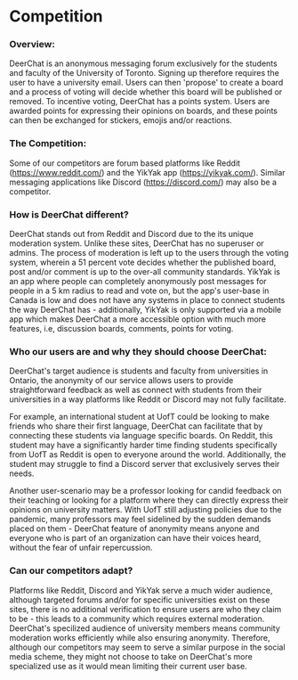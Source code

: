 # Competition

### Overview:

DeerChat is an anonymous messaging forum exclusively for the students and faculty of the University of Toronto. Signing up therefore requires the user to have a university email. Users can then 'propose' to create a board and a process of voting will decide whether this board will be published or removed. To incentive voting, DeerChat has a points system. Users are awarded points for expressing their opinions on boards, and these points can then be exchanged for stickers, emojis and/or reactions.


### The Competition:

Some of our competitors are forum based platforms like Reddit (https://www.reddit.com/) and the YikYak app (https://yikyak.com/). Similar messaging applications like Discord (https://discord.com/) may also be a competitor.


### How is DeerChat different?

DeerChat stands out from Reddit and Discord due to the its unique moderation system. Unlike these sites, DeerChat has no superuser or admins. The process of moderation is left up to the users through the voting system, wherein a 51 percent vote decides whether the published board, post and/or comment is up to the over-all community standards. YikYak is an app where people can completely anonymously post messages for people in a 5 km radius to read and vote on, but the app's user-base in Canada is low and does not have any systems in place to connect students the way DeerChat has - additionally, YikYak is only supported via a mobile app which makes DeerChat a more accessible option with much more features, i.e, discussion boards, comments, points for voting.


### Who our users are and why they should choose DeerChat:

DeerChat's target audience is students and faculty from universities in Ontario, the anonymity of our service allows users to provide straightforward feedback as well as connect with students from their universities in a way platforms like Reddit or Discord may not fully facilitate. 

For example, an international student at UofT could be looking to make friends who share their first language, DeerChat can facilitate that by connecting these students via language specific boards. On Reddit, this student may have a significantly harder time finding students specifically from UofT as Reddit is open to everyone around the world. Additionally, the student may struggle to find a Discord server that exclusively serves their needs. 

Another user-scenario may be a professor looking for candid feedback on their teaching or looking for a platform where they can directly express their opinions on university matters. With UofT still adjusting policies due to the pandemic, many professors may feel sidelined by the sudden demands placed on them - DeerChat feature of anonymity means anyone and everyone who is part of an organization can have their voices heard, without the fear of unfair repercussion. 


### Can our competitors adapt?

Platforms like Reddit, Discord and YikYak serve a much wider audience, although targeted forums and/or for specific universities exist on these sites, there is no additional verification to ensure users are who they claim to be - this leads to a community which requires external moderation. DeerChat's specilized audience of university members means community moderation works efficiently while also ensuring anonymity. Therefore, although our competitors may seem to serve a similar purpose in the social media scheme, they might not choose to take on DeerChat's more specialized use as it would mean limiting their current user base. 
